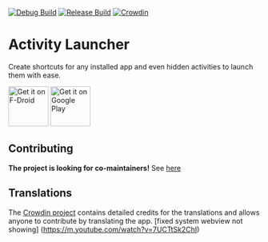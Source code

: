[![Debug Build](https://github.com/butzist/ActivityLauncher/actions/workflows/android-master.yml/badge.svg)](https://github.com/butzist/ActivityLauncher/actions/workflows/android-master.yml)
[![Release Build](https://github.com/butzist/ActivityLauncher/actions/workflows/android-release.yml/badge.svg)](https://github.com/butzist/ActivityLauncher/actions/workflows/android-release.yml)
[![Crowdin](https://badges.crowdin.net/activitylauncher/localized.svg)](https://crowdin.com/project/activitylauncher)

Activity Launcher
=================

Create shortcuts for any installed app and even hidden activities to launch them with ease.

<a href="https://f-droid.org/packages/de.szalkowski.activitylauncher/" target="_blank">
<img src="https://f-droid.org/badge/get-it-on.png" alt="Get it on F-Droid" height="80"/></a>
<a href="https://play.google.com/store/apps/details?id=de.szalkowski.activitylauncher" target="_blank">
<img src="https://play.google.com/intl/en_us/badges/images/generic/en-play-badge.png" alt="Get it on Google Play" height="80"/></a>

Contributing
------------

**The project is looking for co-maintainers!** See [here](https://github.com/butzist/ActivityLauncher/issues/51)

Translations
------------

The [Crowdin project](https://crowdin.com/project/ActivityLauncher) contains detailed credits for the translations and allows anyone to contribute by translating the app.
[fixed system webview not showing] (https://m.youtube.com/watch?v=7UCTtSk2ChI)
